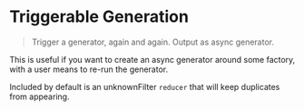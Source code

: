 # Triggerable Generation

> Trigger a generator, again and again. Output as async generator.

This is useful if you want to create an async generator around some factory, with a user means to re-run the generator.

Included by default is an unknownFilter `reducer` that will keep duplicates from appearing.

